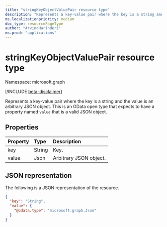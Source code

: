 ```yaml
---
title: "stringKeyObjectValuePair resource type"
description: "Represents a key-value pair where the key is a string and the value is an arbitrary JSON object. This is an OData open type that expects to have a property named `value` that is a valid JSON object."
ms.localizationpriority: medium
doc_type: resourcePageType
author: "ArvindHarinder1"
ms.prod: "applications"
---
```


# stringKeyObjectValuePair resource type

Namespace: microsoft.graph

[!INCLUDE [beta-disclaimer](../../includes/beta-disclaimer.md)]

Represents a key-value pair where the key is a string and the value is an arbitrary JSON object. This is an OData open type that expects to have a property named `value` that is a valid JSON object.

## Properties
| Property	   | Type	|Description|
|:---------------|:--------|:----------|
|key|String|Key.|
|value|Json|Arbitrary JSON object.|

## JSON representation

The following is a JSON representation of the resource.

<!-- {
  "blockType": "resource",
  "optionalProperties": [

  ],
  "@odata.type": "microsoft.graph.stringKeyObjectValuePair"
}-->

```json
{
  "key": "String",
  "value": {
    "@odata.type": "microsoft.graph.Json"
  }
}

```

<!-- uuid: 8fcb5dbc-d5aa-4681-8e31-b001d5168d79
2015-10-25 14:57:30 UTC -->
<!--
{
  "type": "#page.annotation",
  "description": "stringKeyObjectValuePair resource",
  "keywords": "",
  "section": "documentation",
  "tocPath": "",
  "suppressions": []
}
-->


